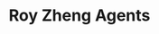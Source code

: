 ---
title: Roy Zheng Agents
emoji: 🧠
colorFrom: blue
colorTo: purple
sdk: docker
app_port: 7860
pinned: false
---